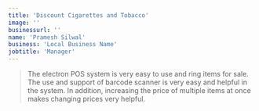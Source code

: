 ```yaml
---
title: 'Discount Cigarettes and Tobacco'
image: ''
businessurl: ''
name: 'Pramesh Silwal'
business: 'Local Business Name'
jobtitle: 'Manager'
---
```


> The electron POS system is very easy to use and ring items for sale. The use and support of barcode scanner is very easy and helpful in the system. In addition, increasing the price of multiple items at once makes changing prices very helpful.
